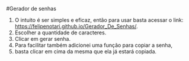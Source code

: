 #Gerador de senhas

1. O intuito é ser simples e eficaz, então para usar basta acessar o link: https://felipenotari.github.io/Gerador_De_Senhas/.
2. Escolher a quantidade de caracteres.
3. Clicar em gerar senha.
4. Para facilitar também adicionei uma função para copiar a senha,
5. basta clicar em cima da mesma que ela já estará copiada.
